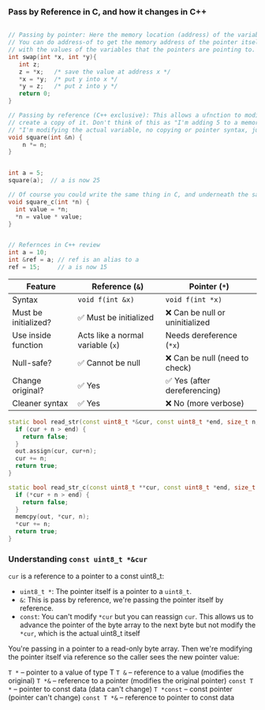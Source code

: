 
### Pass by Reference in C, and how it changes in C++
```C++

// Passing by pointer: Here the memory location (address) of the variables is passed to the parameters.
// You can do address-of to get the memory address of the pointer itself, or just de-reference to mess
// with the values of the variables that the pointers are pointing to. So this is called "Call by reference".
int swap(int *x, int *y){
   int z;
   z = *x;   /* save the value at address x */
   *x = *y;  /* put y into x */
   *y = z;   /* put z into y */ 
   return 0;
}

// Passing by reference (C++ exclusive): This allows a ufnction to modify a variable without having to 
// create a copy of it. Don't think of this as "I'm adding 5 to a memory address", think of it as 
// "I'm modifying the actual variable, no copying or pointer syntax, just directly accessing it via an alias"
void square(int &n) {
    n *= n;
}


int a = 5;
square(a);  // a is now 25

// Of course you could write the same thing in C, and underneath the same thing is happening
void square_c(int *n) {
  int value = *n;
  *n = value * value;
}


// Refernces in C++ review
int a = 10;
int &ref = a; // ref is an alias to a
ref = 15;     // a is now 15
```

| Feature              | Reference (`&`)                   | Pointer (`*`)                  |
| -------------------- | --------------------------------- | ------------------------------ |
| Syntax               | `void f(int &x)`                  | `void f(int *x)`               |
| Must be initialized? | ✅ Must be initialized             | ❌ Can be null or uninitialized |
| Use inside function  | Acts like a normal variable (`x`) | Needs dereference (`*x`)       |
| Null-safe?           | ✅ Cannot be null                  | ❌ Can be null (need to check)  |
| Change original?     | ✅ Yes                             | ✅ Yes (after dereferencing)    |
| Cleaner syntax       | ✅ Yes                             | ❌ No (more verbose)            |


```C++
static bool read_str(const uint8_t *&cur, const uint8_t *end, size_t n, string &out) {
  if (cur + n > end) {
    return false;
  }
  out.assign(cur, cur+n);
  cur += n;
  return true;
}

static bool read_str_c(const uint8_t **cur, const uint8_t *end, size_t n, char *out) {
  if (*cur + n > end) {
    return false;
  }
  memcpy(out, *cur, n);
  *cur += n;
  return true;
}

```


### Understanding ```const uint8_t *&cur```



`cur` is a reference to a pointer to a const uint8_t:
- `uint8_t *`: The pointer itself is a pointer to a `uint8_t`.
- `&`: This is pass by reference, we're passing the pointer itself by reference.
- `const`: You can't modify `*cur` but you can reassign `cur`. This allows us to advance the pointer of the byte array to the next byte but not modify the `*cur`, which is the actual uint8_t itself

You're passing in a pointer to a read-only byte array. Then we're modifying the pointer itself via reference so the caller sees the new pointer value:

`T *` – pointer to a value of type T
`T &` – reference to a value (modifies the original)
`T *&` – reference to a pointer (modifies the original pointer)
`const T *` – pointer to const data (data can't change)
`T *const` – const pointer (pointer can't change)
`const T *&` – reference to pointer to const data